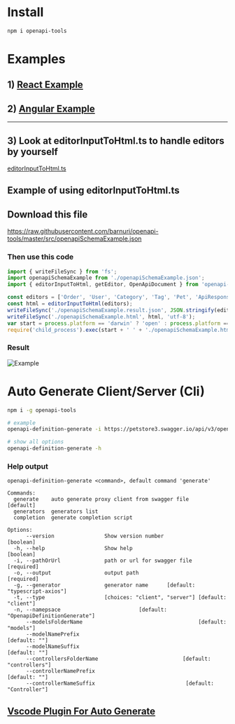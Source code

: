 # Install

```bash
npm i openapi-tools
```

# Examples

## 1) [React Example](./examples/react-example)

## 2) [Angular Example](./examples/anguler-example)

---

## 3) Look at editorInputToHtml.ts to handle editors by yourself

[editorInputToHtml.ts](src/converters/editorInputToHtml.ts)

## Example of using editorInputToHtml.ts

## Download this file

https://raw.githubusercontent.com/barnuri/openapi-tools/master/src/openapiSchemaExample.json

### Then use this code

```js
import { writeFileSync } from 'fs';
import openapiSchemaExample from './openapiSchemaExample.json';
import { editorInputToHtml, getEditor, OpenApiDocument } from 'openapi-tools';

const editors = ['Order', 'User', 'Category', 'Tag', 'Pet', 'ApiResponse'].map(tabName => getEditor((openapiSchemaExample as any) as OpenApiDocument, tabName));
const html = editorInputToHtml(editors);
writeFileSync('./openapiSchemaExample.result.json', JSON.stringify(editors, undefined, 4), 'utf-8');
writeFileSync('./openapiSchemaExample.html', html, 'utf-8');
var start = process.platform == 'darwin' ? 'open' : process.platform == 'win32' ? 'start' : 'xdg-open';
require('child_process').exec(start + ' ' + './openapiSchemaExample.html');

```

### Result

![Example](https://github.com/barnuri/openapi-tools/blob/master/ex.png?raw=true)

# Auto Generate Client/Server (Cli)

```bash
npm i -g openapi-tools

# example
openapi-definition-generate -i https://petstore3.swagger.io/api/v3/openapi.json -g typescript-axios -o ./src/services/petStore --modelNamePrefix My --modelNameSuffix .dto

# show all options
openapi-definition-generate -h
```

### Help output

```text
openapi-definition-generate <command>, default command 'generate'

Commands:
  generate    auto generate proxy client from swagger file             [default]
  generators  generators list
  completion  generate completion script

Options:
      --version                Show version number                     [boolean]
  -h, --help                   Show help                               [boolean]
  -i, --pathOrUrl              path or url for swagger file           [required]
  -o, --output                 output path                            [required]
  -g, --generator              generator name      [default: "typescript-axios"]
  -t, --type                   [choices: "client", "server"] [default: "client"]
  -n, --namepsace                         [default: "OpenapiDefinitionGenerate"]
      --modelsFolderName                                     [default: "models"]
      --modelNamePrefix                                            [default: ""]
      --modelNameSuffix                                            [default: ""]
      --controllersFolderName                           [default: "controllers"]
      --controllerNamePrefix                                       [default: ""]
      --controllerNameSuffix                             [default: "Controller"]
```

## [Vscode Plugin For Auto Generate](https://marketplace.visualstudio.com/items?itemName=Bar.generator-from-swagger)
